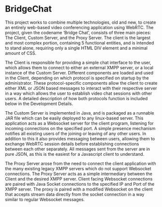 BridgeChat
==========

This project works to combine multiple technologies, old and new, to create an entirely web-based video conferencing application using WebRTC. The project, given the codename ‘Bridge Chat’, consists of three main pieces: The Client, Custom Server, and the Proxy Server. The client is the largest and most complex portion, containing 5 functional entities, and is intended to stand alone, requiring only a single HTML DIV element and a minimal amount of CSS.

The Client is responsible for providing a simple chat interface to the user, which allows them to connect to either an external XMPP server, or a local instance of the Custom Server. Different components are loaded and used in the Client, depending on which protocol is specified on startup by the administrator. These protocol-specific components allow the client to create either XML or JSON based messages to interact with their respective server in a way which allows the user to establish video chat sessions with other users. A detailed description of how both protocols function is included below in the Development Details.

The Custom Server is implemented in Java, and is packaged as a runnable JAR file which can be easily deployed to any linux-based server. This application acts as a Websocket server for the client program, listening for incoming connections on the specified port. A simple presence mechanism notifies all existing users of the joining or leaving of any other users. In addition to this it also provides messaging between users, allowing them to exchange WebRTC session details before establishing connections between each other separately. All messages sent from the server are in pure JSON, as this is the easiest for a Javascript client to understand.

The Proxy Server arose from the need to connect the client application with the many existing legacy XMPP servers which do not support Websocket connections. The Proxy Server acts as a simple intermediary between the Client and the desired XMPP server. Client facing Websocket connections are paired with Java Socket connections to the specified IP and Port of the XMPP server. The proxy is paired with a modified Websocket on the client that accepts stream data directly from the socket connection in a way similar to regular Websocket messages.
